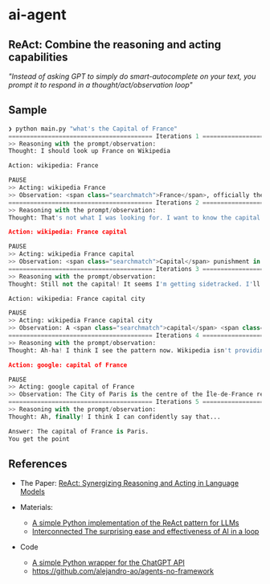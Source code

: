 # ai-agent

## ReAct: Combine the reasoning and acting capabilities

*"Instead of asking GPT to simply do smart-autocomplete on your text, you prompt it to respond in a thought/act/observation loop"*

## Sample

```python
❯ python main.py "what's the Capital of France"
======================================== Iterations 1 =============================================
>> Reasoning with the prompt/observation:
Thought: I should look up France on Wikipedia

Action: wikipedia: France

PAUSE
>> Acting: wikipedia France
>> Observation: <span class="searchmatch">France</span>, officially the <span class="searchmatch">French</span> Republic, is a country located primarily in Western Europe. It also includes overseas regions and territories in the Americas
======================================== Iterations 2 =============================================
>> Reasoning with the prompt/observation:
Thought: That's not what I was looking for. I want to know the capital of France.

Action: wikipedia: France capital

PAUSE
>> Acting: wikipedia France capital
>> Observation: <span class="searchmatch">Capital</span> punishment in <span class="searchmatch">France</span> (<span class="searchmatch">French</span>: peine de mort en <span class="searchmatch">France</span>) is banned by Article 66-1 of the Constitution of the <span class="searchmatch">French</span> Republic, voted as a constitutional
======================================== Iterations 3 =============================================
>> Reasoning with the prompt/observation:
Thought: Still not the capital! It seems I'm getting sidetracked. I'll try something different.

Action: wikipedia: France capital city

PAUSE
>> Acting: wikipedia France capital city
>> Observation: A <span class="searchmatch">capital</span> <span class="searchmatch">city</span> or just <span class="searchmatch">capital</span> is the municipality holding primary status in a country, state, province, department, or other subnational division, usually
======================================== Iterations 4 =============================================
>> Reasoning with the prompt/observation:
Thought: Ah-ha! I think I see the pattern now. Wikipedia isn't providing the direct answer I want. Let me try searching on Google instead.

Action: google: capital of France

PAUSE
>> Acting: google capital of France
>> Observation: The City of Paris is the centre of the Île-de-France region, or Paris Region, with an official estimated population of 12,271,794 inhabitants in January 2023, ...; Paris is the capital and most populous city of France. Situated on the Seine River, in the north of the country, it is in the centre of the Île-de-France ...
======================================== Iterations 5 =============================================
>> Reasoning with the prompt/observation:
Thought: Ah, finally! I think I can confidently say that...

Answer: The capital of France is Paris.
You get the point
```

## References

- The Paper: [ReAct: Synergizing Reasoning and Acting in Language Models](https://react-lm.github.io/)

- Materials: 
  - [A simple Python implementation of the ReAct pattern for LLMs](https://til.simonwillison.net/llms/python-react-pattern)
  - [Interconnected The surprising ease and effectiveness of AI in a loop](https://interconnected.org/home/2023/03/16/singularity)

- Code
  - [A simple Python wrapper for the ChatGPT API](https://til.simonwillison.net/gpt3/chatgpt-api)
  - https://github.com/alejandro-ao/agents-no-framework